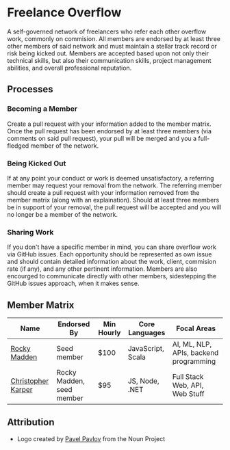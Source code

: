 # Freelance Overflow
A self-governed network of freelancers who refer each other overflow work, commonly on commision. All members are endorsed by at least three other members of said network and must maintain a stellar track record or risk being kicked out. Members are accepted based upon not only their technical skills, but also their communication skills, project management abilities, and overall professional reputation.

## Processes
### Becoming a Member
Create a pull request with your information added to the member matrix. Once the pull request has been endorsed by at least three members (via comments on said pull request), your pull will be merged and you a full-fledged member of the network.

### Being Kicked Out
If at any point your conduct or work is deemed unsatisfactory, a referring member may request your removal from the network. The referring member should create a pull request with your information removed from the member matrix (along with an explaination). Should at least three members be in support of your removal, the pull request will be accepted and you will no longer be a member of the network.

### Sharing Work
If you don't have a specific member in mind, you can share overflow work via GitHub issues. Each opportunity should be represented as own issue and should contain detailed information about the work, client, commision rate (if any), and any other pertinent information. Members are also encourged to communicate directly with other members, sidestepping the GitHub issues approach, when it makes sense.

## Member Matrix
| Name                                             | Endorsed By               | Min Hourly | Core Languages               | Focal Areas                             
| ------------------------------------------------ | ------------------------- | ---------- | ---------------------------- | ---------------------------------------------- 
| [Rocky Madden](https://github.com/rockymadden)   | Seed member               | $100       | JavaScript, Scala            | AI, ML, NLP, APIs, backend programming
| [Christopher Karper](https://github.com/CKarper) | Rocky Madden, seed member | $95        | JS, Node, .NET               | Full Stack Web, API, Web Stuff
## Attribution
* Logo created by [Pavel Pavlov](http://thenounproject.com/zka11/) from the Noun Project
